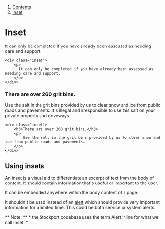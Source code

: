 <div class="breadcrumbs">
  <ol>
    <li><a href="/docs/core/contents">Contents</a></li>
    <li><a href="#">Inset</a></li>
  </ol>
</div>

# Inset

<div class="inset">
  <p>
    It can only be completed if you have already been assessed as needing care and support.
  </p>
</div>

	<div class="inset">
		<p>
		  It can only be completed if you have already been assessed as needing care and support.
		</p>
	</div>

<div class="inset">
	<h3>There are over 260 grit bins.</h3>
  <p>
    Use the salt in the grit bins provided by us to clear snow and ice from public roads and pavements. It's illegal and irresponsible to use this salt on your private property and driveways.
  </p>
</div>

	<div class="inset">
		<h3>There are over 260 grit bins.</h3>
		<p>
			Use the salt in the grit bins provided by us to clear snow and ice from public roads and pavements…
		</p>
	</div>

## Using insets

An inset is a visual aid to differentiate an excerpt of text from the body of content. It should contain information that's useful or important to the user.

<div class="inset">
  <p>
  	It can be embedded anywhere within the body content of a page.
  </p>
</div>

It shouldn't be used instead of an <a href="/docs/core/components/alert">alert</a> which should provide very important information for a limited time. This could be both service or system alerts.

** Note: ** * the Stockport codebase uses the term Alert Inline for what we call Inset. *
